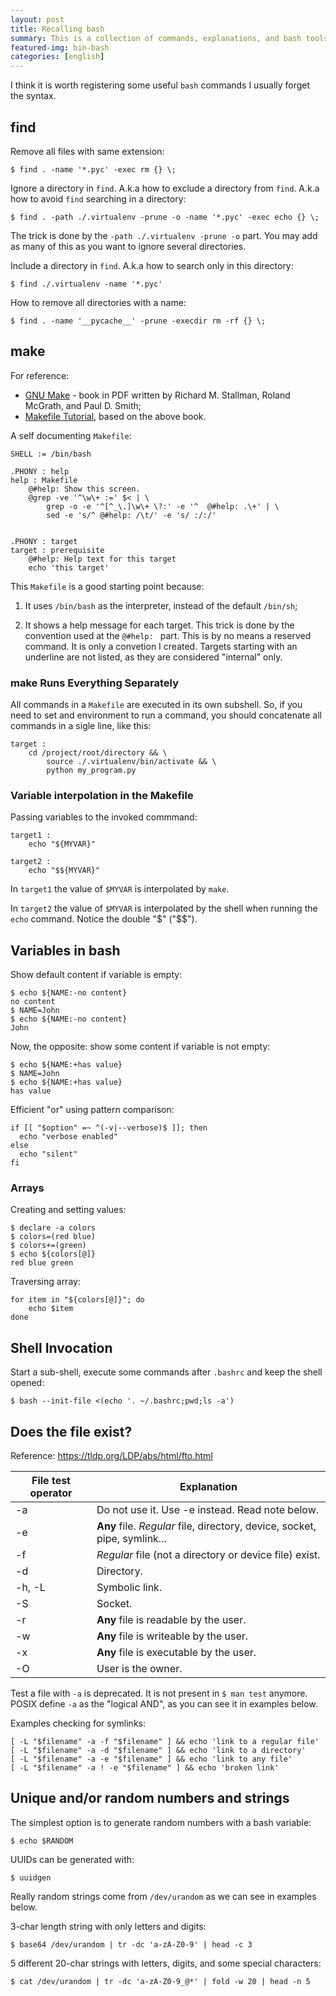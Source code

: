 ```yaml
---
layout: post
title: Recalling bash
summary: This is a collection of commands, explanations, and bash tools
featured-img: bin-bash
categories: [english]
---
```


I think it is worth registering some useful `bash` commands I usually forget the syntax.


## find

Remove all files with same extension:

```
$ find . -name '*.pyc' -exec rm {} \;
```

Ignore a directory in `find`. A.k.a how to exclude a directory from `find`. A.k.a how to avoid `find` searching in a directory:

```
$ find . -path ./.virtualenv -prune -o -name '*.pyc' -exec echo {} \;
```

The trick is done by the `-path ./.virtualenv -prune -o` part. You may add as many of this as you want to ignore several directories.


Include a directory in `find`. A.k.a how to search only in this directory:

```
$ find ./.virtualenv -name '*.pyc'
```

How to remove all directories with a name:

```
$ find . -name '__pycache__' -prune -execdir rm -rf {} \;
```


## make

For reference:

- [GNU Make](https://www.cl.cam.ac.uk/teaching/0910/UnixTools/make.pdf) - book in PDF written by Richard M. Stallman, Roland McGrath, and Paul D. Smith;
- [Makefile Tutorial](https://makefiletutorial.com), based on the above book.

A self documenting `Makefile`:

```
SHELL := /bin/bash

.PHONY : help
help : Makefile
	@#help: Show this screen.
	@grep -ve '^\w\+ :=' $< | \
		grep -o -e '^[^_\.]\w\+ \?:' -e '^	@#help: .\+' | \
		sed -e 's/^	@#help: /\t/' -e 's/ :/:/'


.PHONY : target
target : prerequisite
	@#help: Help text for this target
	echo 'this target'
```

This `Makefile` is a good starting point because:

1. It uses `/bin/bash` as the interpreter, instead of the default `/bin/sh`;

2. It shows a help message for each target. This trick is done by the convention used at the `@#help: ` part. This is by no means a reserved command. It is only a convetion I created. Targets starting with an underline are not listed, as they are considered "internal" only.


### make Runs Everything Separately

All commands in a `Makefile` are executed in its own subshell. So, if you need to set and environment to run a command, you should concatenate all commands in a sigle line, like this:

```
target :
	cd /project/root/directory && \
		source ./.virtualenv/bin/activate && \
		python my_program.py
```


### Variable interpolation in the Makefile

Passing variables to the invoked commmand:

```
target1 :
	echo "${MYVAR}"

target2 :
	echo "$${MYVAR}"
```

In `target1` the value of `$MYVAR` is interpolated by `make`.

In `target2` the value of `$MYVAR` is interpolated by the shell when running the `echo` command. Notice the double "$" ("$$").


## Variables in bash

Show default content if variable is empty:

```
$ echo ${NAME:-no content}
no content
$ NAME=John
$ echo ${NAME:-no content}
John
```

Now, the opposite: show some content if variable is not empty:

```
$ echo ${NAME:+has value}
$ NAME=John
$ echo ${NAME:+has value}
has value
```

Efficient "or" using pattern comparison:

```
if [[ "$option" =~ ^(-v|--verbose)$ ]]; then
  echo "verbose enabled"
else
  echo "silent"
fi
```


### Arrays

Creating and setting values:

```
$ declare -a colors
$ colors=(red blue)
$ colors+=(green)
$ echo ${colors[@]}
red blue green
```

Traversing array:

```
for item in "${colors[@]}"; do
    echo $item
done
```


## Shell Invocation ##

Start a sub-shell, execute some commands after `.bashrc` and keep the shell opened:

```
$ bash --init-file <(echo '. ~/.bashrc;pwd;ls -a')
```


## Does the file exist? ##

Reference: <https://tldp.org/LDP/abs/html/fto.html>


| File test operator | Explanation |
|--------------------|-------------|
| -a                 | Do not use it. Use -e instead. Read note below. |
| -e                 | **Any** file. _Regular_ file, directory, device, socket, pipe, symlink... |
| -f                 | _Regular_ file (not a directory or device file) exist. |
| -d                 | Directory. |
| -h, -L             | Symbolic link. |
| -S                 | Socket. |
| -r                 | **Any** file is readable by the user. |
| -w                 | **Any** file is writeable by the user. |
| -x                 | **Any** file is executable by the user. |
| -O                 | User is the owner. |

Test a file with `-a` is deprecated. It is not present in `$ man test` anymore. POSIX define `-a` as the "logical AND", as you can see it in examples below.

Examples checking for symlinks:

```
[ -L "$filename" -a -f "$filename" ] && echo 'link to a regular file'
[ -L "$filename" -a -d "$filename" ] && echo 'link to a directory'
[ -L "$filename" -a -e "$filename" ] && echo 'link to any file'
[ -L "$filename" -a ! -e "$filename" ] && echo 'broken link'
```

## Unique and/or random numbers and strings

The simplest option is to generate random numbers with a bash variable:


```
$ echo $RANDOM
```

UUIDs can be generated with:

```
$ uuidgen
```

Really random strings come from `/dev/urandom` as we can see in examples below.

3-char length string with only letters and digits:

```
$ base64 /dev/urandom | tr -dc 'a-zA-Z0-9' | head -c 3
```

5 different 20-char strings with letters, digits, and some special characters:

```
$ cat /dev/urandom | tr -dc 'a-zA-Z0-9_@*' | fold -w 20 | head -n 5
```
